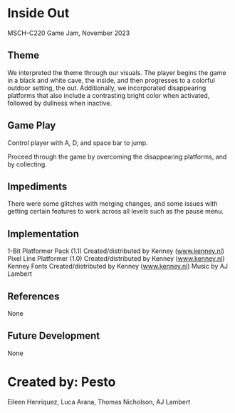 # Inside Out
MSCH-C220 Game Jam, November 2023

## Theme
We interpreted the theme through our visuals. The player begins the game in a black and white cave, the inside, and then progresses to a colorful outdoor setting, the out. Additionally, we incorporated disappearing platforms that also include a contrasting bright color when activated, followed by dullness when inactive. 

## Game Play
Control player with A, D, and space bar to jump.


Proceed through the game by overcoming the disappearing platforms, and by collecting.


## Impediments
There were some glitches with merging changes, and some issues with getting certain features to work across all levels such as the pause menu. 

## Implementation
1-Bit Platformer Pack (1.1) Created/distributed by Kenney (www.kenney.nl)
Pixel Line Platformer (1.0) Created/distributed by Kenney (www.kenney.nl)
Kenney Fonts Created/distributed by Kenney (www.kenney.nl)
Music by AJ Lambert 

## References
None

## Future Development
None

# Created by: Pesto
Eileen Henriquez, Luca Arana, Thomas Nicholson, AJ Lambert
